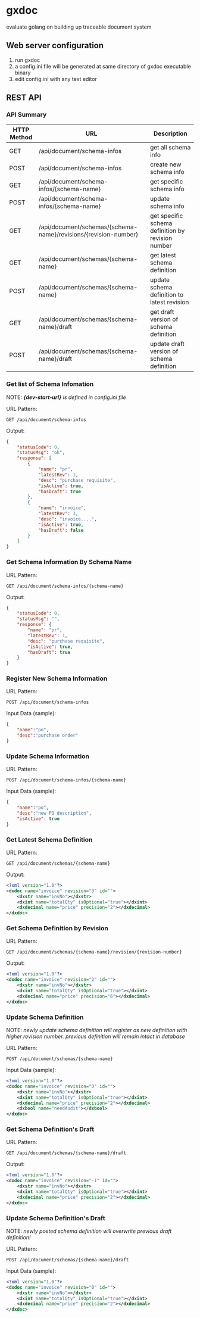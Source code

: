 # gxdoc
evaluate golang on building up traceable document system

## Web server configuration
1. run gxdoc 
2. a config.ini file will be generated at same directory of gxdoc executable binary
3. edit config.ini with any text editor

## REST API
### API Summary
|HTTP Method|URL|Description|
| --- | --- | --- |
| GET | /api/document/schema-infos | get all schema info |
| POST | /api/document/schema-infos | create new schema info |
| GET | /api/document/schema-infos/{schema-name} | get specific schema info |
| POST | /api/document/schema-infos/{schema-name} | update schema info |
| GET | /api/document/schemas/{schema-name}/revisions/{revision-number} | get specific schema definition by revision number |
| GET | /api/document/schemas/{schema-name} | get latest schema definition |
| POST | /api/document/schemas/{schema-name} | update schema definition to latest revision |
| GET | /api/document/schemas/{schema-name}/draft | get draft version of schema definition |
| POST | /api/document/schemas/{schema-name}/draft | update draft version of schema definition | 

### Get list of Schema Infomation
NOTE: <i><b>{dev-start-url}</b> is defined in config.ini file</i>

URL Pattern:    
```
GET /api/document/schema-infos
```
Output:
```json
{
    "statusCode": 0,
    "statusMsg": "ok",
    "response": [
        {
            "name": "pr",
            "latestRev": 1,
            "desc": "purchase requisite",
            "isActive": true,
            "hasDraft": true
        },
        {
            "name": "invoice",
            "latestRev": 3,
            "desc": "invoice....",
            "isActive": true,
            "hasDraft": false
        }
    ]
}
```

### Get Schema Information By Schema Name
URL Pattern:
```
GET /api/document/schema-infos/{schema-name}
```
Output:
```json
{
    "statusCode": 0,
    "statusMsg": "",
    "response": {
        "name": "pr",
        "latestRev": 1,
        "desc": "purchase requisite",
        "isActive": true,
        "hasDraft": true
    }
}
```

### Register New Schema Information
URL Pattern:
```
POST /api/document/schema-infos
```
Input Data (sample):
```json
{
    "name":"po",
    "desc":"purchase order"
}
```

### Update Schema Information
URL Pattern:
```
POST /api/document/schema-infos/{schema-name}
```
Input Data (sample):
```json
{
    "name":"po",
    "desc":"new PO description",
    "isActive": true
}
```

### Get Latest Schema Definition
URL Pattern:
```
GET /api/document/schemas/{schema-name}
```
Output:
```xml
<?xml version="1.0"?>
<dxdoc name="invoice" revision="3" id="">
    <dxstr name="invNo"></dxstr>
    <dxint name="totalQty" isOptional="true"></dxint>
    <dxdecimal name="price" precision="2"></dxdecimal>
</dxdoc>
```

### Get Schema Definition by Revision
URL Pattern:
```
GET /api/document/schemas/{schema-name}/revision/{revision-number}
```
Output:
```xml
<?xml version="1.0"?>
<dxdoc name="invoice" revision="2" id="">
    <dxstr name="invNo"></dxstr>
    <dxint name="totalQty" isOptional="true"></dxint>
    <dxdecimal name="price" precision="6"></dxdecimal>
</dxdoc>
```

### Update Schema Definition
NOTE: <i>newly update schema definition will register as new definition with higher revision number. previous definition will remain intact in database</i>

URL Pattern:
```
POST /api/document/schemas/{schema-name}
```
Input Data (sample):
```xml
<?xml version="1.0"?>
<dxdoc name="invoice" revision="0" id="">
    <dxstr name="invNo"></dxstr>
    <dxint name="totalQty" isOptional="true"></dxint>
    <dxdecimal name="price" precision="2"></dxdecimal>
    <dxbool name="needAudit"></dxbool>
</dxdoc>
```

### Get Schema Definition's Draft
URL Pattern:
```
GET /api/document/schemas/{schema-name}/draft
```
Output:
```xml
<?xml version="1.0"?>
<dxdoc name="invoice" revision="-1" id="">
    <dxstr name="invNo"></dxstr>
    <dxint name="totalQty" isOptional="true"></dxint>
    <dxdecimal name="price" precision="2"></dxdecimal>
</dxdoc>
```

### Update Schema Definition's Draft
NOTE: <i>newly posted schema definition will overwrite previous draft definition!</i>

URL Pattern:
 ```
POST /api/document/schemas/{schema-name}/draft
```
Input Data (sample):
```xml
<?xml version="1.0"?>
<dxdoc name="invoice" revision="0" id="">
    <dxstr name="invNo"></dxstr>
    <dxint name="totalQty" isOptional="true"></dxint>
    <dxdecimal name="price" precision="2"></dxdecimal>
</dxdoc>
```
